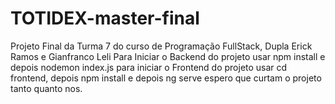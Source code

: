 # TOTIDEX-master-final
Projeto Final da Turma 7 do curso de Programação FullStack, Dupla Erick Ramos e Gianfranco Leli
Para Iniciar o Backend do projeto usar npm install e depois nodemon index.js
para iniciar o Frontend do projeto usar cd frontend, depois npm install e depois ng serve
espero que curtam o projeto tanto quanto nos.
